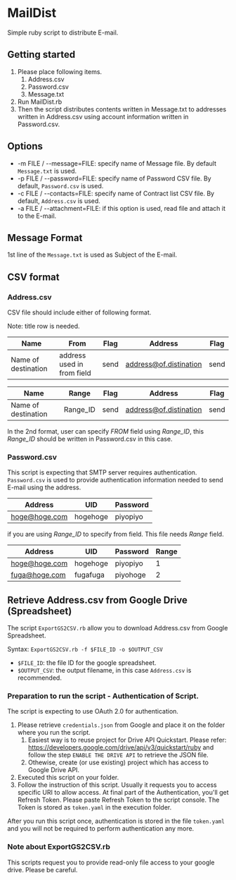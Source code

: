 # MailDist

Simple ruby script to distribute E-mail.

## Getting started

1. Please place following items.
	1. Address.csv
	1. Password.csv
	1. Message.txt
1. Run MailDist.rb
1. Then the script distributes contents written in Message.txt to addresses written in Address.csv using account information written in Password.csv.

## Options

* -m FILE / --message=FILE: specify name of Message file. By default `Message.txt` is used.
* -p FILE / --password=FILE: specify name of Password CSV file. By default, `Password.csv` is used.
* -c FILE / --contacts=FILE: specify name of Contract list CSV file. By default, `Address.csv` is used.
* -a FILE / --attachment=FILE: if this option is used, read file and attach it to the E-mail.

## Message Format

1st line of the `Message.txt` is used as Subject of the E-mail.

## CSV format

### Address.csv

CSV file should include either of following format.

Note: title row is needed.

|Name|From|Flag|Address|Flag|
|----|----|----|-------|----|
|Name of destination|address used in from field|send|address@of.distination|send|

|Name|Range|Flag|Address|Flag|
|----|-----|----|-------|----|
|Name of destination|Range_ID|send|address@of.distination|send|

In the 2nd format, user can specify *FROM* field using *Range_ID*, this *Range_ID* should be written in Password.csv in this case.

### Password.csv

This script is expecting that SMTP server requires authentication. `Password.csv` is used to provide authentication information needed to send E-mail using the address.

|Address|UID|Password|
|-------|---|--------|
|hoge@hoge.com|hogehoge|piyopiyo|

if you are using *Range_ID* to specify from field.
This file needs *Range* field.

|Address|UID|Password|Range|
|-------|---|--------|-----|
|hoge@hoge.com|hogehoge|piyopiyo|1|
|fuga@hoge.com|fugafuga|piyohoge|2|

## Retrieve Address.csv from Google Drive (Spreadsheet)

The script `ExportGS2CSV.rb` allow you to download Address.csv from Google Spreadsheet.

Syntax: `ExportGS2CSV.rb -f $FILE_ID -o $OUTPUT_CSV`

* `$FILE_ID`: the file ID for the google spreadsheet.
* `$OUTPUT_CSV`: the output filename, in this case `Address.csv` is recommended.

### Preparation to run the script - Authentication of Script.

The script is expecting to use OAuth 2.0 for authentication.

1. Please retrieve `credentials.json` from Google and place it on the folder where you run the script.
	1. Easiest way is to reuse project for Drive API Quickstart.
	   Please refer: https://developers.google.com/drive/api/v3/quickstart/ruby
	   and follow the step `ENABLE THE DRIVE API` to retrieve the JSON file.
	1. Othewise, create (or use existing) project which has access to Google Drive API.
1. Executed this script on your folder.
1. Follow the instruction of this script. Usually it requests you to access specific URI to allow access.
   At final part of the Authentication, you'll get Refresh Token.
   Please paste Refresh Token to the script console.
   The Token is stored as `token.yaml` in the execution folder.

After you run this script once, authentication is stored in the file `token.yaml`
and you will not be required to perform authentication any more.

### Note about ExportGS2CSV.rb

This scripts request you to provide read-only file access to your google drive.
Please be careful.
